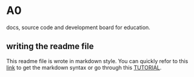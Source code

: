 # A0
docs, source code and development board for education.


## writing the readme file
This readme file is wrote in markdown style. You can quickly refor to this [link](http://commonmark.org/help/) to get the markdown syntax or go through this [TUTORIAL](http://www.markdowntutorial.com/).

